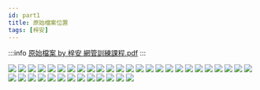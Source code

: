 ```yaml
---
id: part1
title: 原始檔案位置
tags: [梓安]
---
```



:::info
[原始檔案 by 梓安 網管訓練課程.pdf](./static/YunnetTrainee.pdf)
:::


![](./static/YNtrainee-1.svg)
![](./static/YNtrainee-2.svg)
![](./static/YNtrainee-3.svg)
![](./static/YNtrainee-4.svg)
![](./static/YNtrainee-5.svg)
![](./static/YNtrainee-6.svg)
![](./static/YNtrainee-7.svg)
![](./static/YNtrainee-8.svg)
![](./static/YNtrainee-9.svg)
![](./static/YNtrainee-10.svg)
![](./static/YNtrainee-11.svg)
![](./static/YNtrainee-12.svg)
![](./static/YNtrainee-13.svg)
![](./static/YNtrainee-14.svg)
![](./static/YNtrainee-15.svg)
![](./static/YNtrainee-16.svg)
![](./static/YNtrainee-17.svg)
![](./static/YNtrainee-18.svg)
![](./static/YNtrainee-19.svg)
![](./static/YNtrainee-20.svg)
![](./static/YNtrainee-21.svg)
![](./static/YNtrainee-22.svg)
![](./static/YNtrainee-23.svg)
![](./static/YNtrainee-24.svg)
![](./static/YNtrainee-25.svg)
![](./static/YNtrainee-26.svg)
![](./static/YNtrainee-27.svg)
![](./static/YNtrainee-28.svg)
![](./static/YNtrainee-29.svg)
![](./static/YNtrainee-30.svg)
![](./static/YNtrainee-31.svg)
![](./static/YNtrainee-32.svg)
![](./static/YNtrainee-33.svg)
![](./static/YNtrainee-34.svg)
![](./static/YNtrainee-35.svg)
![](./static/YNtrainee-36.svg)
![](./static/YNtrainee-37.svg)
![](./static/YNtrainee-38.svg)


